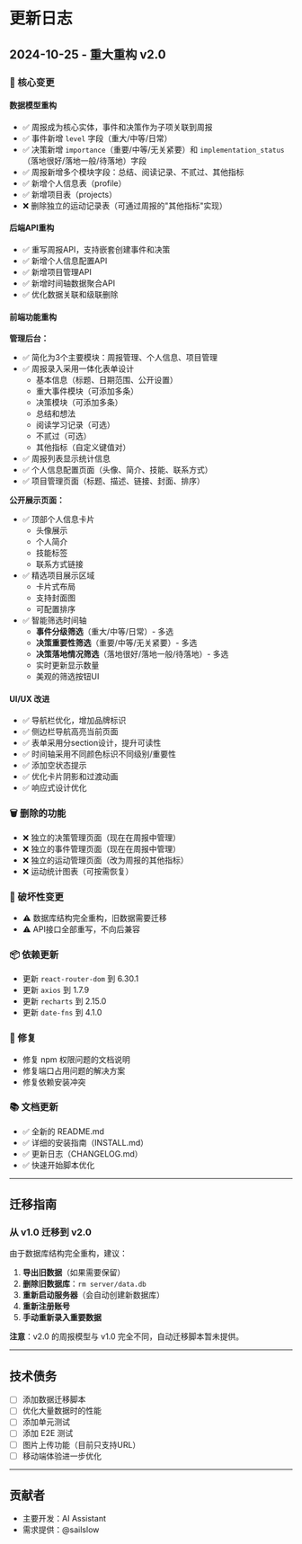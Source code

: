# 更新日志

## 2024-10-25 - 重大重构 v2.0

### 🎉 核心变更

#### 数据模型重构
- ✅ 周报成为核心实体，事件和决策作为子项关联到周报
- ✅ 事件新增 `level` 字段（重大/中等/日常）
- ✅ 决策新增 `importance`（重要/中等/无关紧要）和 `implementation_status`（落地很好/落地一般/待落地）字段
- ✅ 周报新增多个模块字段：总结、阅读记录、不贰过、其他指标
- ✅ 新增个人信息表（profile）
- ✅ 新增项目表（projects）
- ❌ 删除独立的运动记录表（可通过周报的"其他指标"实现）

#### 后端API重构
- ✅ 重写周报API，支持嵌套创建事件和决策
- ✅ 新增个人信息配置API
- ✅ 新增项目管理API
- ✅ 新增时间轴数据聚合API
- ✅ 优化数据关联和级联删除

#### 前端功能重构

**管理后台：**
- ✅ 简化为3个主要模块：周报管理、个人信息、项目管理
- ✅ 周报录入采用一体化表单设计
  - 基本信息（标题、日期范围、公开设置）
  - 重大事件模块（可添加多条）
  - 决策模块（可添加多条）
  - 总结和想法
  - 阅读学习记录（可选）
  - 不贰过（可选）
  - 其他指标（自定义键值对）
- ✅ 周报列表显示统计信息
- ✅ 个人信息配置页面（头像、简介、技能、联系方式）
- ✅ 项目管理页面（标题、描述、链接、封面、排序）

**公开展示页面：**
- ✅ 顶部个人信息卡片
  - 头像展示
  - 个人简介
  - 技能标签
  - 联系方式链接
- ✅ 精选项目展示区域
  - 卡片式布局
  - 支持封面图
  - 可配置排序
- ✅ 智能筛选时间轴
  - **事件分级筛选**（重大/中等/日常）- 多选
  - **决策重要性筛选**（重要/中等/无关紧要）- 多选
  - **决策落地情况筛选**（落地很好/落地一般/待落地）- 多选
  - 实时更新显示数量
  - 美观的筛选按钮UI

#### UI/UX 改进
- ✅ 导航栏优化，增加品牌标识
- ✅ 侧边栏导航高亮当前页面
- ✅ 表单采用分section设计，提升可读性
- ✅ 时间轴采用不同颜色标识不同级别/重要性
- ✅ 添加空状态提示
- ✅ 优化卡片阴影和过渡动画
- ✅ 响应式设计优化

### 🗑️ 删除的功能
- ❌ 独立的决策管理页面（现在在周报中管理）
- ❌ 独立的事件管理页面（现在在周报中管理）
- ❌ 独立的运动管理页面（改为周报的其他指标）
- ❌ 运动统计图表（可按需恢复）

### 🔄 破坏性变更
- ⚠️ 数据库结构完全重构，旧数据需要迁移
- ⚠️ API接口全部重写，不向后兼容

### 📦 依赖更新
- 更新 `react-router-dom` 到 6.30.1
- 更新 `axios` 到 1.7.9
- 更新 `recharts` 到 2.15.0
- 更新 `date-fns` 到 4.1.0

### 🐛 修复
- 修复 npm 权限问题的文档说明
- 修复端口占用问题的解决方案
- 修复依赖安装冲突

### 📚 文档更新
- ✅ 全新的 README.md
- ✅ 详细的安装指南（INSTALL.md）
- ✅ 更新日志（CHANGELOG.md）
- ✅ 快速开始脚本优化

---

## 迁移指南

### 从 v1.0 迁移到 v2.0

由于数据库结构完全重构，建议：

1. **导出旧数据**（如果需要保留）
2. **删除旧数据库**：`rm server/data.db`
3. **重新启动服务器**（会自动创建新数据库）
4. **重新注册账号**
5. **手动重新录入重要数据**

**注意**：v2.0 的周报模型与 v1.0 完全不同，自动迁移脚本暂未提供。

---

## 技术债务

- [ ] 添加数据迁移脚本
- [ ] 优化大量数据时的性能
- [ ] 添加单元测试
- [ ] 添加 E2E 测试
- [ ] 图片上传功能（目前只支持URL）
- [ ] 移动端体验进一步优化

---

## 贡献者
- 主要开发：AI Assistant
- 需求提供：@sailslow

